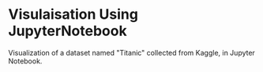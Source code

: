 # Visulaisation Using JupyterNotebook

Visualization of a dataset named "Titanic" collected from Kaggle, in Jupyter Notebook.
